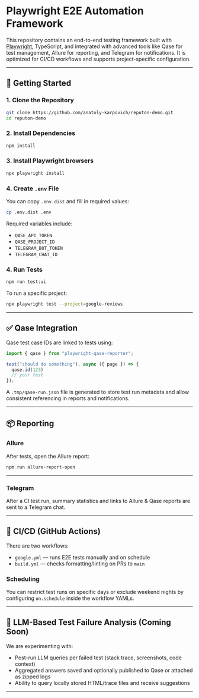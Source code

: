 # Playwright E2E Automation Framework

This repository contains an end-to-end testing framework built with [Playwright](https://playwright.dev/), TypeScript, and integrated with advanced tools like Qase for test management, Allure for reporting, and Telegram for notifications. It is optimized for CI/CD workflows and supports project-specific configuration.

---

## 🚀 Getting Started

### 1. Clone the Repository

```bash
git clone https://github.com/anatoly-karpovich/reputon-demo.git
cd reputon-demo
```

### 2. Install Dependencies

```bash
npm install
```

### 3. Install Playwright browsers

```bash
npx playwright install
```

### 4. Create `.env` File

You can copy `.env.dist` and fill in required values:

```bash
cp .env.dist .env
```

Required variables include:

- `QASE_API_TOKEN`
- `QASE_PROJECT_ID`
- `TELEGRAM_BOT_TOKEN`
- `TELEGRAM_CHAT_ID`

### 4. Run Tests

```bash
npm run test:ui
```

To run a specific project:

```bash
npx playwright test --project=google-reviews
```

---

## ✅ Qase Integration

Qase test case IDs are linked to tests using:

```ts
import { qase } from "playwright-qase-reporter";

test("should do something"), async ({ page }) => {
  qase.id(123)
  // your test
});
```

A `.tmp/qase-run.json` file is generated to store test run metadata and allow consistent referencing in reports and notifications.

---

## 📦 Reporting

### Allure

After tests, open the Allure report:

```bash
npm run allure-report-open
```

---

### Telegram

After a CI test run, summary statistics and links to Allure & Qase reports are sent to a Telegram chat.

---

## 🤖 CI/CD (GitHub Actions)

There are two workflows:

- `google.yml` — runs E2E tests manually and on schedule
- `build.yml` — checks formatting/linting on PRs to `main`

### Scheduling

You can restrict test runs on specific days or exclude weekend nights by configuring `on.schedule` inside the workflow YAMLs.

---

## 🧠 LLM-Based Test Failure Analysis (Coming Soon)

We are experimenting with:

- Post-run LLM queries per failed test (stack trace, screenshots, code context)
- Aggregated answers saved and optionally published to Qase or attached as zipped logs
- Ability to query locally stored HTML/trace files and receive suggestions

---
